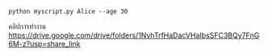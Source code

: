 ```
python myscript.py Alice --age 30

```
คลิปการทำงาน https://drive.google.com/drive/folders/1NvhTrfHaDacVHaIbsSFC3BQy7FnG6M-z?usp=share_link
